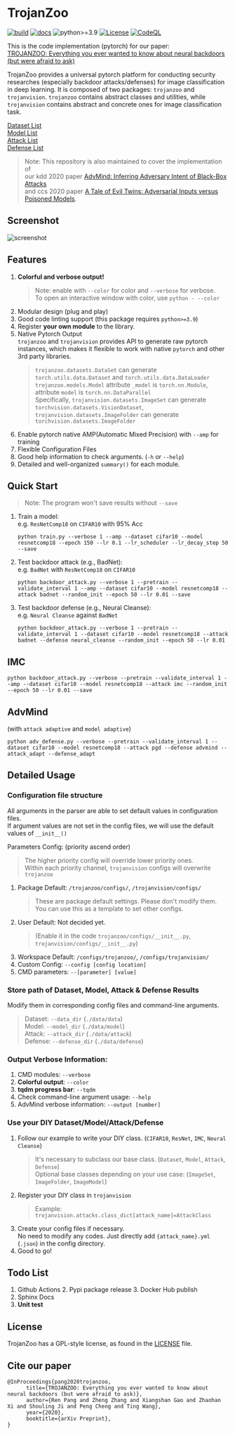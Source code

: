 # TrojanZoo
[![build](https://github.com/ain-soph/trojanzoo/workflows/build/badge.svg)](https://github.com/ain-soph/trojanzoo/actions?query=workflow%3Abuild)
[![docs](https://github.com/ain-soph/trojanzoo/workflows/docs/badge.svg)](https://ain-soph.github.io/trojanzoo/)
![python>=3.9](https://img.shields.io/badge/python->=3.9-informational.svg)
[![License](https://img.shields.io/github/license/ain-soph/trojanzoo)](https://github.com/ain-soph/trojanzoo/blob/master/LICENSE)
[![CodeQL](https://github.com/ain-soph/trojanzoo/workflows/CodeQL/badge.svg)](https://github.com/ain-soph/trojanzoo/actions?query=workflow%3ACodeQL)

<!-- release badge -->
<!-- pypi badge -->
<!-- conda badge -->
<!-- docker badge -->

This is the code implementation (pytorch) for our paper:  
[TROJANZOO: Everything you ever wanted to know about neural backdoors (but were afraid to ask)](https://arxiv.org/abs/2012.09302)

TrojanZoo provides a universal pytorch platform for conducting security researches (especially backdoor attacks/defenses) for image classification in deep learning. It is composed of two packages: `trojanzoo` and `trojanvision`. `trojanzoo` contains abstract classes and utilities, while `trojanvision` contains abstract and concrete ones for image classification task. 

[Dataset List](https://github.com/ain-soph/trojanzoo/blob/master/trojanvision/datasets/__init__.py)  
[Model List](https://github.com/ain-soph/trojanzoo/blob/master/trojanvision/models/__init__.py)  
[Attack List](https://github.com/ain-soph/trojanzoo/blob/master/trojanvision/attacks/__init__.py)  
[Defense List](https://github.com/ain-soph/trojanzoo/blob/master/trojanvision/defenses/__init__.py)

> Note: This repository is also maintained to cover the implementation of  
> our kdd 2020 paper [AdvMind: Inferring Adversary Intent of Black-Box Attacks](https://arxiv.org/abs/2006.09539)  
> and ccs 2020 paper [A Tale of Evil Twins: Adversarial Inputs versus Poisoned Models](https://arxiv.org/abs/1911.01559).

## Screenshot
![screenshot](https://github.com/ain-soph/trojanzoo/raw/master/docs/source/_static/img/screenshot.png)


## Features
1. **Colorful and verbose output!**
   > Note: enable with `--color` for color and `--verbose` for verbose.  
   To open an interactive window with color, use `python - --color`
2. Modular design (plug and play)
3. Good code linting support (this package requires `python>=3.9`)
4. Register **your own module** to the library.
5. Native Pytorch Output  
   `trojanzoo` and `trojanvision` provides API to generate raw pytorch instances, which makes it flexible to work with native `pytorch` and other 3rd party libraries.
   > `trojanzoo.datasets.DataSet` can generate `torch.utils.data.Dataset` and `torch.utils.data.DataLoader`  
   > `trojanzoo.models.Model` attribute `_model` is `torch.nn.Module`, attribute `model` is `torch.nn.DataParallel`  
   > Specifically, `trojanvision.datasets.ImageSet` can generate `torchvision.datasets.VisionDataset`, `trojanvision.datasets.ImageFolder` can generate `torchvision.datasets.ImageFolder`
6. Enable pytorch native AMP(Automatic Mixed Precision) with `--amp` for training
7. Flexible Configuration Files
8. Good help information to check arguments. (`-h` or `--help`)
9. Detailed and well-organized `summary()` for each module.
## Quick Start

> Note: The program won't save results without `--save`

1. Train a model:  
    e.g. `ResNetComp18` on `CIFAR10` with 95% Acc
    ```python3
    python train.py --verbose 1 --amp --dataset cifar10 --model resnetcomp18 --epoch 150 --lr 0.1 --lr_scheduler --lr_decay_step 50 --save
    ```

2. Test backdoor attack (e.g., BadNet):  
    e.g. `BadNet` with `ResNetComp18` on `CIFAR10`
    ```python3
    python backdoor_attack.py --verbose 1 --pretrain --validate_interval 1 --amp --dataset cifar10 --model resnetcomp18 --attack badnet --random_init --epoch 50 --lr 0.01 --save
    ```

3. Test backdoor defense (e.g., Neural Cleanse):  
    e.g. `Neural Cleanse` against `BadNet`
    ```python3
    python backdoor_attack.py --verbose 1 --pretrain --validate_interval 1 --dataset cifar10 --model resnetcomp18 --attack badnet --defense neural_cleanse --random_init --epoch 50 --lr 0.01
    ```
## IMC
```python3
python backdoor_attack.py --verbose --pretrain --validate_interval 1 --amp --dataset cifar10 --model resnetcomp18 --attack imc --random_init --epoch 50 --lr 0.01 --save
```

## AdvMind
(with `attack adaptive` and `model adaptive`)
```python3
python adv_defense.py --verbose --pretrain --validate_interval 1 --dataset cifar10 --model resnetcomp18 --attack pgd --defense advmind --attack_adapt --defense_adapt
```
## Detailed Usage
### Configuration file structure
All arguments in the parser are able to set default values in configuration files.  
If argument values are not set in the config files, we will use the default values of `__init__()`

Parameters Config: (priority ascend order)
> The higher priority config will override lower priority ones.  
> Within each priority channel, `trojanvision` configs will overwrite `trojanzoo`
1. Package Default: `/trojanzoo/configs/`, `/trojanvision/configs/`
   > These are package default settings. Please don't modify them.  
   > You can use this as a template to set other configs.
2. User Default: Not decided yet. 
   > (Enable it in the code `trojanzoo/configs/__init__.py`, `trojanvision/configs/__init__.py`)
3. Workspace Default: `/configs/trojanzoo/`, `/configs/trojanvision/`
4. Custom Config: `--config [config location]`
5. CMD parameters: `--[parameter] [value]`

### Store path of Dataset, Model, Attack & Defense Results  
Modify them in corresponding config files and command-line arguments. 
> Dataset: `--data_dir` (`./data/data`)  
> Model: `--model_dir` (`./data/model`)  
> Attack: `--attack_dir` (`./data/attack`)  
> Defense: `--defense_dir` (`./data/defense`)  


### Output Verbose Information:
1. CMD modules: `--verbose`
2. **Colorful output**: `--color`
3. **tqdm progress bar**: `--tqdm`
4. Check command-line argument usage: `--help`
5. AdvMind verbose information: `--output [number]`

### Use your DIY Dataset/Model/Attack/Defense
1. Follow our example to write your DIY class. (`CIFAR10`, `ResNet`, `IMC`, `Neural Cleanse`)
   > It's necessary to subclass our base class. (`Dataset`, `Model`, `Attack`, `Defense`)  
   > Optional base classes depending on your use case: (`ImageSet`, `ImageFolder`, `ImageModel`)
2. Register your DIY class in `trojanvision`
   > Example: `trojanvision.attacks.class_dict[attack_name]=AttackClass`
3. Create your config files if necessary.  
   No need to modify any codes. Just directly add `{attack_name}.yml` (`.json`) in the config directory.
4. Good to go!

## Todo List

1. Github Actions
   2. Pypi package release
   3. Docker Hub publish
2. Sphinx Docs
3. **Unit test**

## License
TrojanZoo has a GPL-style license, as found in the [LICENSE](https://github.com/ain-soph/trojanzoo/blob/master/LICENSE) file.
## Cite our paper
```
@InProceedings{pang2020trojanzoo,
      title={TROJANZOO: Everything you ever wanted to know about neural backdoors (but were afraid to ask)}, 
      author={Ren Pang and Zheng Zhang and Xiangshan Gao and Zhaohan Xi and Shouling Ji and Peng Cheng and Ting Wang},
      year={2020},
      booktitle={arXiv Preprint},
}
```